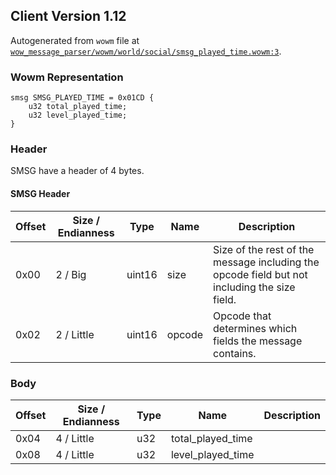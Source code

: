## Client Version 1.12

Autogenerated from `wowm` file at [`wow_message_parser/wowm/world/social/smsg_played_time.wowm:3`](https://github.com/gtker/wow_messages/tree/main/wow_message_parser/wowm/world/social/smsg_played_time.wowm#L3).

### Wowm Representation
```rust,ignore
smsg SMSG_PLAYED_TIME = 0x01CD {
    u32 total_played_time;
    u32 level_played_time;
}
```
### Header
SMSG have a header of 4 bytes.

#### SMSG Header
| Offset | Size / Endianness | Type   | Name   | Description |
| ------ | ----------------- | ------ | ------ | ----------- |
| 0x00   | 2 / Big           | uint16 | size   | Size of the rest of the message including the opcode field but not including the size field.|
| 0x02   | 2 / Little        | uint16 | opcode | Opcode that determines which fields the message contains.|
### Body
| Offset | Size / Endianness | Type | Name | Description |
| ------ | ----------------- | ---- | ---- | ----------- |
| 0x04 | 4 / Little | u32 | total_played_time |  |
| 0x08 | 4 / Little | u32 | level_played_time |  |
